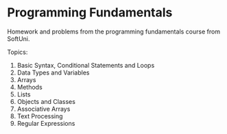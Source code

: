 # Programming Fundamentals 
Homework and problems from the programming fundamentals course from SoftUni.

Topics: 
1. Basic Syntax, Conditional Statements and Loops 
2. Data Types and Variables 
3. Arrays 
4. Methods 
5. Lists 
6. Objects and Classes 
7. Associative Arrays 
8. Text Processing 
9. Regular Expressions 

